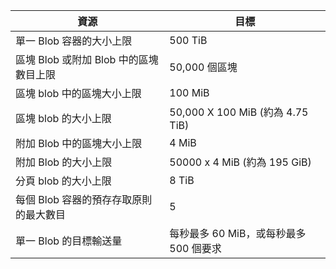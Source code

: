 | 資源 | 目標 |
|----------|---------------|
| 單一 Blob 容器的大小上限 | 500 TiB |
| 區塊 Blob 或附加 Blob 中的區塊數目上限 | 50,000 個區塊 |
| 區塊 blob 中的區塊大小上限 | 100 MiB |
| 區塊 blob 的大小上限 | 50,000 X 100 MiB (約為 4.75 TiB) |
| 附加 Blob 中的區塊大小上限 | 4 MiB |
| 附加 Blob 的大小上限 | 50000 x 4 MiB (約為 195 GiB) |
| 分頁 blob 的大小上限 | 8 TiB |
| 每個 Blob 容器的預存存取原則的最大數目 | 5 |
| 單一 Blob 的目標輸送量 | 每秒最多 60 MiB，或每秒最多 500 個要求 |